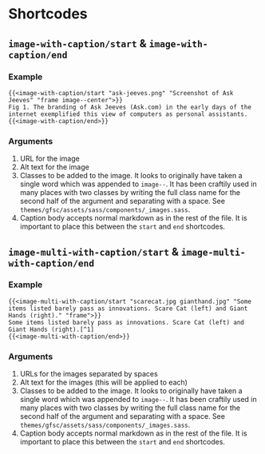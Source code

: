 # Shortcodes

## `image-with-caption/start` & `image-with-caption/end` 

### Example

```
{{<image-with-caption/start "ask-jeeves.png" "Screenshot of Ask Jeeves" "frame image--center">}}
Fig 1. The branding of Ask Jeeves (Ask.com) in the early days of the internet exemplified this view of computers as personal assistants. 
{{<image-with-caption/end>}}
```

### Arguments

1. URL for the image
2. Alt text for the image
3. Classes to be added to the image. It looks to originally have taken a single word which was appended to `image--`. It has been craftily used in many places with two classes by writing the full class name for the second half of the argument and separating with a space. See `themes/gfsc/assets/sass/components/_images.sass`.
4. Caption body accepts normal markdown as in the rest of the file. It is important to place this between the `start` and `end` shortcodes.

## `image-multi-with-caption/start` & `image-multi-with-caption/end` 

### Example

```
{{<image-multi-with-caption/start "scarecat.jpg gianthand.jpg" "Some items listed barely pass as innovations. Scare Cat (left) and Giant Hands (right)." "frame">}}
Some items listed barely pass as innovations. Scare Cat (left) and Giant Hands (right).[^1] 
{{<image-multi-with-caption/end>}}
```

### Arguments

1. URLs for the images separated by spaces
2. Alt text for the images (this will be applied to each)
3. Classes to be added to the image. It looks to originally have taken a single word which was appended to `image--`. It has been craftily used in many places with two classes by writing the full class name for the second half of the argument and separating with a space. See `themes/gfsc/assets/sass/components/_images.sass`.
4. Caption body accepts normal markdown as in the rest of the file. It is important to place this between the `start` and `end` shortcodes.
